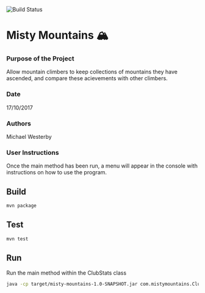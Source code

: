 ![Build Status](https://github.com/mwesterby/misty-mountains/workflows/Build%20Status/badge.svg?branch=master)

# Misty Mountains 🏔

### Purpose of the Project
Allow mountain climbers to keep collections of mountains they have ascended, and compare these acievements with other climbers.

### Date
17/10/2017

### Authors
Michael Westerby

### User Instructions
Once the main method has been run, a menu will appear in the console with instructions on how to use the program.


## Build
```sh
mvn package
```

## Test
```sh
mvn test
```

## Run
Run the main method within the ClubStats class
```sh
java -cp target/misty-mountains-1.0-SNAPSHOT.jar com.mistymountains.ClubStats
```

